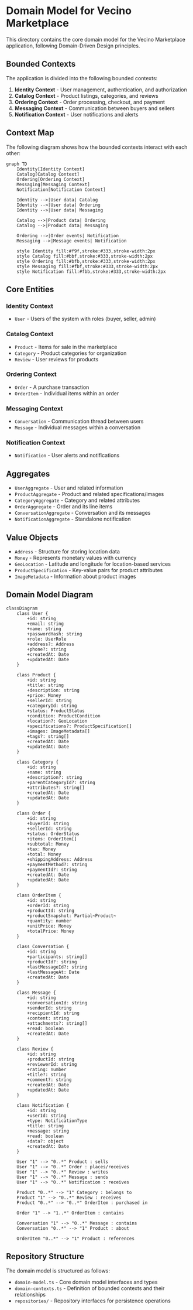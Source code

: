 # Domain Model for Vecino Marketplace

This directory contains the core domain model for the Vecino Marketplace application, following Domain-Driven Design principles.

## Bounded Contexts

The application is divided into the following bounded contexts:

1. **Identity Context** - User management, authentication, and authorization
2. **Catalog Context** - Product listings, categories, and reviews
3. **Ordering Context** - Order processing, checkout, and payment
4. **Messaging Context** - Communication between buyers and sellers
5. **Notification Context** - User notifications and alerts

## Context Map

The following diagram shows how the bounded contexts interact with each other:

```mermaid
graph TD
    Identity[Identity Context]
    Catalog[Catalog Context]
    Ordering[Ordering Context]
    Messaging[Messaging Context]
    Notification[Notification Context]

    Identity -->|User data| Catalog
    Identity -->|User data| Ordering
    Identity -->|User data| Messaging

    Catalog -->|Product data| Ordering
    Catalog -->|Product data| Messaging

    Ordering -->|Order events| Notification
    Messaging -->|Message events| Notification

    style Identity fill:#f9f,stroke:#333,stroke-width:2px
    style Catalog fill:#bbf,stroke:#333,stroke-width:2px
    style Ordering fill:#bfb,stroke:#333,stroke-width:2px
    style Messaging fill:#fbf,stroke:#333,stroke-width:2px
    style Notification fill:#fbb,stroke:#333,stroke-width:2px
```

## Core Entities

### Identity Context

- `User` - Users of the system with roles (buyer, seller, admin)

### Catalog Context

- `Product` - Items for sale in the marketplace
- `Category` - Product categories for organization
- `Review` - User reviews for products

### Ordering Context

- `Order` - A purchase transaction
- `OrderItem` - Individual items within an order

### Messaging Context

- `Conversation` - Communication thread between users
- `Message` - Individual messages within a conversation

### Notification Context

- `Notification` - User alerts and notifications

## Aggregates

- `UserAggregate` - User and related information
- `ProductAggregate` - Product and related specifications/images
- `CategoryAggregate` - Category and related attributes
- `OrderAggregate` - Order and its line items
- `ConversationAggregate` - Conversation and its messages
- `NotificationAggregate` - Standalone notification

## Value Objects

- `Address` - Structure for storing location data
- `Money` - Represents monetary values with currency
- `GeoLocation` - Latitude and longitude for location-based services
- `ProductSpecification` - Key-value pairs for product attributes
- `ImageMetadata` - Information about product images

## Domain Model Diagram

```mermaid
classDiagram
    class User {
        +id: string
        +email: string
        +name: string
        +passwordHash: string
        +role: UserRole
        +address?: Address
        +phone?: string
        +createdAt: Date
        +updatedAt: Date
    }

    class Product {
        +id: string
        +title: string
        +description: string
        +price: Money
        +sellerId: string
        +categoryId: string
        +status: ProductStatus
        +condition: ProductCondition
        +location?: GeoLocation
        +specifications?: ProductSpecification[]
        +images: ImageMetadata[]
        +tags?: string[]
        +createdAt: Date
        +updatedAt: Date
    }

    class Category {
        +id: string
        +name: string
        +description?: string
        +parentCategoryId?: string
        +attributes?: string[]
        +createdAt: Date
        +updatedAt: Date
    }

    class Order {
        +id: string
        +buyerId: string
        +sellerId: string
        +status: OrderStatus
        +items: OrderItem[]
        +subtotal: Money
        +tax: Money
        +total: Money
        +shippingAddress: Address
        +paymentMethod?: string
        +paymentId?: string
        +createdAt: Date
        +updatedAt: Date
    }

    class OrderItem {
        +id: string
        +orderId: string
        +productId: string
        +productSnapshot: Partial~Product~
        +quantity: number
        +unitPrice: Money
        +totalPrice: Money
    }

    class Conversation {
        +id: string
        +participants: string[]
        +productId?: string
        +lastMessageId?: string
        +lastMessageAt: Date
        +createdAt: Date
    }

    class Message {
        +id: string
        +conversationId: string
        +senderId: string
        +recipientId: string
        +content: string
        +attachments?: string[]
        +read: boolean
        +createdAt: Date
    }

    class Review {
        +id: string
        +productId: string
        +reviewerId: string
        +rating: number
        +title?: string
        +comment?: string
        +createdAt: Date
        +updatedAt: Date
    }

    class Notification {
        +id: string
        +userId: string
        +type: NotificationType
        +title: string
        +message: string
        +read: boolean
        +data?: object
        +createdAt: Date
    }

    User "1" --> "0..*" Product : sells
    User "1" --> "0..*" Order : places/receives
    User "1" --> "0..*" Review : writes
    User "1" --> "0..*" Message : sends
    User "1" --> "0..*" Notification : receives

    Product "0..*" --> "1" Category : belongs to
    Product "1" --> "0..*" Review : receives
    Product "0..*" --> "0..*" OrderItem : purchased in

    Order "1" --> "1..*" OrderItem : contains

    Conversation "1" --> "0..*" Message : contains
    Conversation "0..*" --> "1" Product : about

    OrderItem "0..*" --> "1" Product : references
```

## Repository Structure

The domain model is structured as follows:

- `domain-model.ts` - Core domain model interfaces and types
- `domain-contexts.ts` - Definition of bounded contexts and their relationships
- `repositories/` - Repository interfaces for persistence operations
